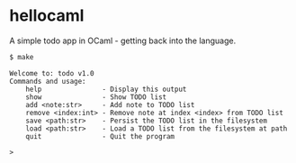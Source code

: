 # hellocaml

A simple todo app in OCaml - getting back into the language.

```bash
$ make
```

```
Welcome to: todo v1.0
Commands and usage:
    help               - Display this output
    show               - Show TODO list
    add <note:str>     - Add note to TODO list
    remove <index:int> - Remove note at index <index> from TODO list
    save <path:str>    - Persist the TODO list in the filesystem
    load <path:str>    - Load a TODO list from the filesystem at path
    quit               - Quit the program

>
```
